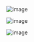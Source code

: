 ![image](https://user-images.githubusercontent.com/91021512/193446645-0181b915-a8ac-4c66-bdb5-ecbd724abd28.png)


![image](https://user-images.githubusercontent.com/91021512/193446672-6695cfab-e80c-46d7-9d61-d8f3832c04ed.png)


![image](https://user-images.githubusercontent.com/91021512/193446689-8efcafc9-a698-460f-95fb-f047c02ed6b2.png)
